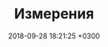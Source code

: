---
layout: test
title:  "Измерения"
date:   2018-09-28 18:21:25 +0300
categories: test
time: "14"
quests: [

	["Что есть цель метрологии", "обеспечение единства измерений с необходимой и требуемой, точностью", "разработка и совершенствование средств и методов измерений повышения их точности", "разработка новой и совершенствование, действующей правовой и нормативной базы", "совершенствование эталонов единиц измерения для повышения их точности", [1]],

  ["Укажите задачи метрологии", "Кура единства измерений с необходимой и требуемой точностью", "разработка и совершенствование средств и методов измерений; повышение их точности", "разработка новой и совершенствование действующей правовой и нормативной базы", "совершенствование эталонов единиц измерения для повышения их точности", "усовершенствование способов передачи единиц измерений от эталона к измеряемому объекту", "установление и воспроизведение в виде эталонов единиц измерений", [2, 3, 4, 5, 6]],

	["Укажите кук метрологии", "Кук единства измерений с необходимой и требуемой, точностью", "разработка и совершенствование средств и методов измерений повышения их точности", "разработка новой и совершенствование, действующей правовой и нормативной базы", "совершенствование эталонов единиц измерения для повышения их точности", [2]],

	["Укажите метод метрологии", "Метод единства измерений с необходимой и требуемой, точностью", "разработка и совершенствование средств и методов измерений повышения их точности", "разработка новой и совершенствование, действующей правовой и нормативной базы", "совершенствование эталонов единиц измерения для повышения их точности", [1]],	
]
---